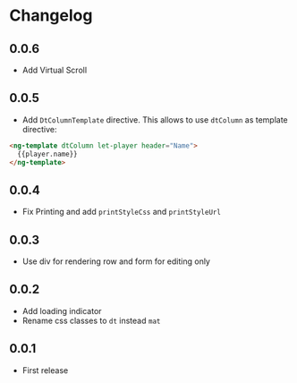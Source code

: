 # Changelog

## 0.0.6

- Add Virtual Scroll

## 0.0.5

- Add `DtColumnTemplate` directive. This allows to use `dtColumn` as template directive:

```html
<ng-template dtColumn let-player header="Name">
  {{player.name}}
</ng-template>
```

## 0.0.4

- Fix Printing and add `printStyleCss` and `printStyleUrl`

## 0.0.3

- Use div for rendering row and form for editing only

## 0.0.2

- Add loading indicator
- Rename css classes to `dt` instead `mat`

## 0.0.1

- First release
